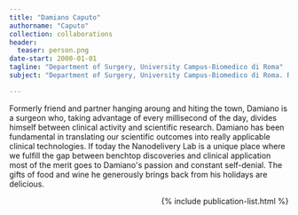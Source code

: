 ```yaml
---
title: "Damiano Caputo"
authorname: "Caputo"
collection: collaborations
header:
  teaser: person.png
date-start: 2000-01-01
tagline: "Department of Surgery, University Campus-Biomedico di Roma"
subject: "Department of Surgery, University Campus-Biomedico di Roma. Rome, Italy"

---
```


<p align= "justify">

Formerly friend and partner hanging aroung and hiting the town, Damiano is a surgeon who, taking advantage of every millisecond of the day, divides himself between clinical activity and scientific research. Damiano has been fundamental in translating our scientific outcomes into really applicable clinical technologies. If today the Nanodelivery Lab is a unique place where we fulfill the gap between benchtop discoveries and clinical application most of the merit goes to Damiano's passion and constant self-denial. The gifts of food and wine he generously brings back from his holidays are delicious.

<div style="text-align: right"> 

{% include publication-list.html %}
